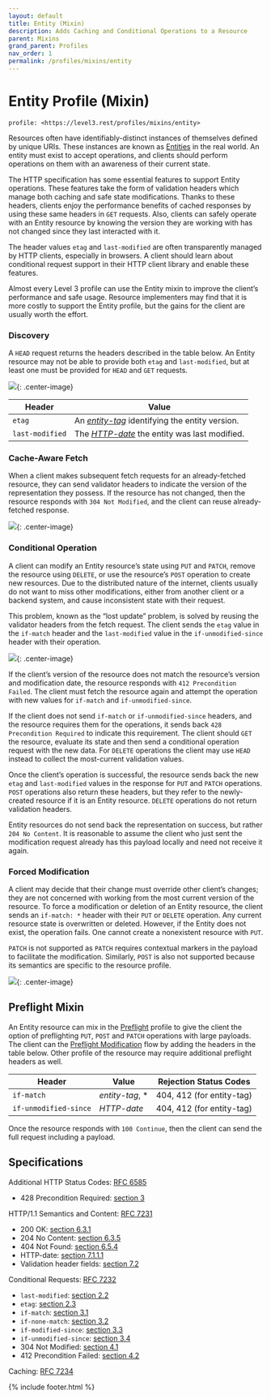 ```yaml
---
layout: default
title: Entity (Mixin)
description: Adds Caching and Conditional Operations to a Resource
parent: Mixins
grand_parent: Profiles
nav_order: 1
permalink: /profiles/mixins/entity
---
```

# Entity Profile (Mixin)

```
profile: <https://level3.rest/profiles/mixins/entity>
```

Resources often have identifiably-distinct instances of themselves defined by unique URIs. These instances are known as [Entities](https://wikipedia.org/wiki/entity) in the real world. An entity must exist to accept operations, and clients should perform operations on them with an awareness of their current state.

The HTTP specification has some essential features to support Entity operations. These features take the form of validation headers which manage both caching and safe state modifications. Thanks to these headers, clients enjoy the performance benefits of cached responses by using these same headers in `GET` requests. Also, clients can safely operate with an Entity resource by knowing the version they are working with has not changed since they last interacted with it.

The header values `etag` and `last-modified` are often transparently managed by HTTP clients, especially in browsers. A client should learn about conditional request support in their HTTP client library and enable these features.

Almost every Level 3 profile can use the Entity mixin to improve the client’s performance and safe usage. Resource implementers may find that it is more costly to support the Entity profile, but the gains for the client are usually worth the effort.

### Discovery

A `HEAD` request returns the headers described in the table below. An Entity resource may not be able to provide both `etag` and `last-modified`, but at least one must be provided for `HEAD` and `GET` requests.

![](entity/discovery.svg){: .center-image}

| Header          | Value                                                                                                |
|-----------------|------------------------------------------------------------------------------------------------------|
| `etag`          | An [*entity-tag*](https://tools.ietf.org/html/rfc7232#section-2.3) identifying the entity version.   |
| `last-modified` | The [*HTTP-date*](https://tools.ietf.org/html/rfc7231#section-7.1.1.1) the entity was last modified. |

### Cache-Aware Fetch

When a client makes subsequent fetch requests for an already-fetched resource, they can send validator headers to indicate the version of the representation they possess. If the resource has not changed, then the resource responds with `304 Not Modified`, and the client can reuse already-fetched response.

![](entity/cached-fetch.svg){: .center-image}

### Conditional Operation

A client can modify an Entity resource’s state using `PUT` and `PATCH`, remove the resource using `DELETE`, or use the resource’s `POST` operation to create new resources. Due to the distributed nature of the internet, clients usually do not want to miss other modifications, either from another client or a backend system, and cause inconsistent state with their request.

This problem, known as the “lost update” problem, is solved by reusing the validator headers from the fetch request. The client sends the `etag` value in the `if-match` header and the `last-modified` value in the `if-unmodified-since` header with their operation.

![](entity/cond-operation.svg){: .center-image}

If the client’s version of the resource does not match the resource’s version and modification date, the resource responds with `412 Precondition Failed`. The client must fetch the resource again and attempt the operation with new values for `if-match` and `if-unmodified-since`.

If the client does not send `if-match` or `if-unmodified-since` headers, and the resource requires them for the operations, it sends back `428 Precondition Required` to indicate this requirement. The client should `GET` the resource, evaluate its state and then send a conditional operation request with the new data. For `DELETE` operations the client may use `HEAD` instead to collect the most-current validation values.

Once the client’s operation is successful, the resource sends back the new `etag` and `last-modified` values in the response for `PUT` and `PATCH` operations. `POST` operations also return these headers, but they refer to the newly-created resource if it is an Entity resource. `DELETE` operations do not return validation headers.

Entity resources do not send back the representation on success, but rather `204 No Content`. It is reasonable to assume the client who just sent the modification request already has this payload locally and need not receive it again.

### Forced Modification

A client may decide that their change must override other client’s changes; they are not concerned with working from the most current version of the resource. To force a modification or deletion of an Entity resource, the client sends an `if-match: *` header with their `PUT` or `DELETE` operation. Any current resource state is overwritten or deleted. However, if the Entity does not exist, the operation fails. One cannot create a nonexistent resource with `PUT`.

`PATCH` is not supported as `PATCH` requires contextual markers in the payload to facilitate the modification. Similarly, `POST` is also not supported because its semantics are specific to the resource profile.

![](entity/forced-modification.svg){: .center-image}

## Preflight Mixin

An Entity resource can mix in the [Preflight](preflight.md) profile to give the client the option of preflighting `PUT`, `POST` and `PATCH` operations with large payloads. The client can the [Preflight Modification](preflight.md#preflight-modification) flow by adding the headers in the table below. Other profile of the resource may require additional preflight headers as well.

| Header                | Value           | Rejection Status Codes    |
|-----------------------|-----------------|---------------------------|
| `if-match`            | *entity-tag*, * | 404, 412 (for entity-tag) |
| `if-unmodified-since` | *HTTP-date*     | 404, 412 (for entity-tag) |

Once the resource responds with `100 Continue`, then the client can send the full request including a payload.

## Specifications

Additional HTTP Status Codes: [RFC 6585](https://tools.ietf.org/html/rfc6585)

- 428 Precondition Required: [section 3](https://tools.ietf.org/html/rfc6585#section-3)

HTTP/1.1 Semantics and Content: [RFC 7231](https://tools.ietf.org/html/rfc7231)

- 200 OK: [section 6.3.1](https://tools.ietf.org/html/rfc7231#section-6.3.1)
- 204 No Content: [section 6.3.5](https://tools.ietf.org/html/rfc7231#section-6.3.5)
- 404 Not Found: [section 6.5.4](https://tools.ietf.org/html/rfc7231#section-6.5.4)
- HTTP-date: [section 7.1.1.1](https://tools.ietf.org/html/rfc7231#section-7.1.1.1)
- Validation header fields: [section 7.2](https://tools.ietf.org/html/rfc7231#section-7.2)

Conditional Requests: [RFC 7232](https://tools.ietf.org/html/rfc7232)

- `last-modified`: [section 2.2](https://tools.ietf.org/html/rfc7232#section-2.2)
- `etag`: [section 2.3](https://tools.ietf.org/html/rfc7232#section-2.3)
- `if-match`: [section 3.1](https://tools.ietf.org/html/rfc7232#section-3.1)
- `if-none-match`: [section 3.2](https://tools.ietf.org/html/rfc7232#section-3.2)
- `if-modified-since`: [section 3.3](https://tools.ietf.org/html/rfc7232#section-3.3)
- `if-unmodified-since`: [section 3.4](https://tools.ietf.org/html/rfc7232#section-3.4)
- 304 Not Modified: [section 4.1](https://tools.ietf.org/html/rfc7232#section-4.1)
- 412 Precondition Failed: [section 4.2](https://tools.ietf.org/html/rfc7232#section-4.2)

Caching: [RFC 7234](https://tools.ietf.org/html/rfc7234)

{% include footer.html %}
